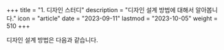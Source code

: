 +++
title = "1. 디자인 스터디"
description = "디자인 설계 방법에 대해서 알아봅니다."
icon = "article"
date = "2023-09-11"
lastmod = "2023-10-05"
weight = 510
+++

디자인 설계 방법은 다음과 같습니다.
